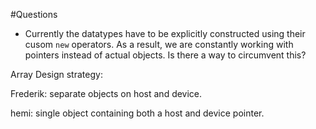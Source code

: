 #Questions

- Currently the datatypes have to be explicitly constructed using their cusom `new` operators. As a result, we are constantly working with pointers instead of actual objects. Is there a way to circumvent this?


Array Design strategy:

Frederik: separate objects on host and device.

hemi: single object containing both a host and device pointer.

